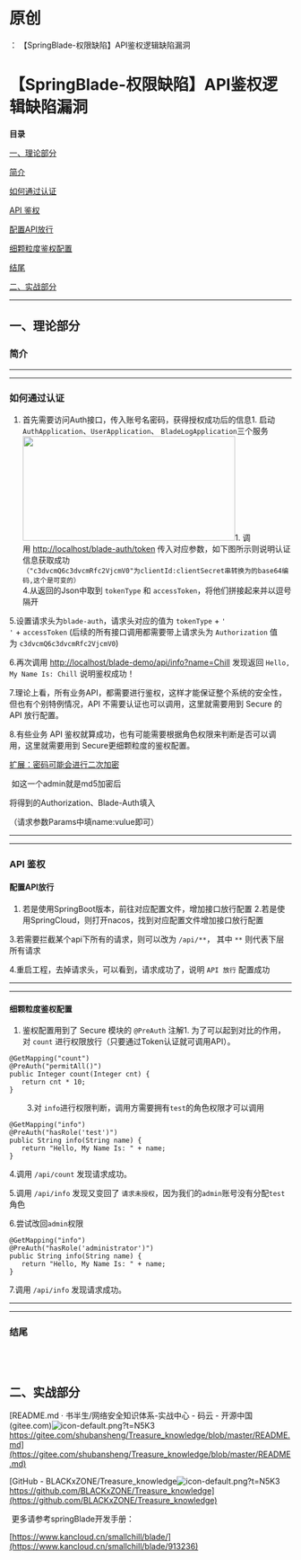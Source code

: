 # 原创
：  【SpringBlade-权限缺陷】API鉴权逻辑缺陷漏洞

# 【SpringBlade-权限缺陷】API鉴权逻辑缺陷漏洞

**目录**

[一、理论部分](#%E4%B8%80%E3%80%81%E7%90%86%E8%AE%BA%E9%83%A8%E5%88%86)

[简介](#%E7%AE%80%E4%BB%8B)

[如何通过认证](#%E5%A6%82%E4%BD%95%E9%80%9A%E8%BF%87%E8%AE%A4%E8%AF%81)

[API 鉴权](#API%20%E9%89%B4%E6%9D%83)

[配置API放行](#%E9%85%8D%E7%BD%AEAPI%E6%94%BE%E8%A1%8C)

[细颗粒度鉴权配置](#%E7%BB%86%E9%A2%97%E7%B2%92%E5%BA%A6%E9%89%B4%E6%9D%83%E9%85%8D%E7%BD%AE)

[结尾](#%E7%BB%93%E5%B0%BE)

[二、实战部分](#%E4%BA%8C%E3%80%81%E5%AE%9E%E6%88%98%E9%83%A8%E5%88%86)

---


## 一、理论部分

### 简介

---


---


### 如何通过认证
1. 首先需要访问Auth接口，传入账号名密码，获得授权成功后的信息1. 启动`AuthApplication`、`UserApplication`、 `BladeLogApplication`三个服务<img alt="" height="186" src="https://img-blog.csdnimg.cn/67a760ebb79f4cf58231af93c6f1ffc4.png" width="379"/>1. 调用 [http://localhost/blade-auth/token](http://localhost/blade-auth/token) 传入对应参数，如下图所示则说明认证信息获取成功<br/>`（"c3dvcmQ6c3dvcmRfc2VjcmV0"为clientId:clientSecret串转换为的base64编码,这个是可变的）`  
4.从返回的Json中取到 `tokenType` 和 `accessToken`，将他们拼接起来并以逗号隔开

5.设置请求头为`blade-auth`，请求头对应的值为 `tokenType` + `' '` + `accessToken` (后续的所有接口调用都需要带上请求头为 `Authorization` 值为 `c3dvcmQ6c3dvcmRfc2VjcmV0`)

6.再次调用 [http://localhost/blade-demo/api/info?name=Chill](http://localhost/blade-demo/api/info?name=Chill) 发现返回 `Hello, My Name Is: Chill` 说明鉴权成功！

7.理论上看，所有业务API，都需要进行鉴权，这样才能保证整个系统的安全性，但也有个别特例情况，API 不需要认证也可以调用，这里就需要用到 Secure 的 API 放行配置。

8.有些业务 API 鉴权就算成功，也有可能需要根据角色权限来判断是否可以调用，这里就需要用到 Secure更细颗粒度的鉴权配置。

<u>扩展：密码可能会进行二次加密</u>

 如这一个admin就是md5加密后

将得到的Authorization、Blade-Auth填入

（请求参数Params中填name:vulue即可）

---


---


### API 鉴权

#### 配置API放行
1. 若是使用SpringBoot版本，前往对应配置文件，增加接口放行配置
2.若是使用SpringCloud，则打开nacos，找到对应配置文件增加接口放行配置

3.若需要拦截某个api下所有的请求，则可以改为 `/api/**`， 其中 `**` 则代表下层所有请求

4.重启工程，去掉请求头，可以看到，请求成功了，说明 `API 放行` 配置成功

---


---


#### 细颗粒度鉴权配置
1. 鉴权配置用到了 Secure 模块的 `@PreAuth` 注解1. 为了可以起到对比的作用，对 `count` 进行权限放行（只要通过Token认证就可调用API）。
```
@GetMapping("count")
@PreAuth("permitAll()")
public Integer count(Integer cnt) {
   return cnt * 10;
}

```

        3.对 `info`进行权限判断，调用方需要拥有`test`的角色权限才可以调用

```
@GetMapping("info")
@PreAuth("hasRole('test')")
public String info(String name) {
   return "Hello, My Name Is: " + name;
}

```

4.调用 `/api/count` 发现请求成功。

5.调用 `/api/info` 发现又变回了 `请求未授权`，因为我们的`admin`账号没有分配`test`角色

6.尝试改回`admin`权限

```
@GetMapping("info")
@PreAuth("hasRole('administrator')")
public String info(String name) {
   return "Hello, My Name Is: " + name;
}

```

7.调用 `/api/info` 发现请求成功。

---


---


### 结尾

<br/>  

## 二、实战部分

[README.md · 书半生/网络安全知识体系-实战中心 - 码云 - 开源中国 (gitee.com)<img alt="icon-default.png?t=N5K3" src="https://csdnimg.cn/release/blog_editor_html/release2.3.2/ckeditor/plugins/CsdnLink/icons/icon-default.png?t=N5K3"/>https://gitee.com/shubansheng/Treasure_knowledge/blob/master/README.md](https://gitee.com/shubansheng/Treasure_knowledge/blob/master/README.md)

[GitHub - BLACKxZONE/Treasure_knowledge<img alt="icon-default.png?t=N5K3" src="https://csdnimg.cn/release/blog_editor_html/release2.3.2/ckeditor/plugins/CsdnLink/icons/icon-default.png?t=N5K3"/>https://github.com/BLACKxZONE/Treasure_knowledge](https://github.com/BLACKxZONE/Treasure_knowledge)

 更多请参考springBlade开发手册：

[https://www.kancloud.cn/smallchill/blade/](https://www.kancloud.cn/smallchill/blade/913236)
